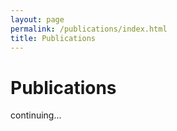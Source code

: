 ```yaml
---
layout: page
permalink: /publications/index.html
title: Publications
---
```


# Publications

continuing...

[//]: # (## Undergrad Thesis)

[//]: # ()
[//]: # (- [Industrial Inspection System based on Intelligent IoT and Bionic Quadruped Robot]&#40;https://caihanlin.com/mypaper/thesis/IP-thesis.pdf&#41;)

[//]: # (<br>**Hanlin Cai** &#40;Advisor: Zhezhuang Xu&#41;)

[//]: # (<br>Industrial Placement Thesis in Huading Tech and IACTIP Lab)

[//]: # (<br>)

[//]: # ()
[//]: # (## Journal Paper)

[//]: # ()
[//]: # (- [Deep Residual Neural Network for Efficient Traffic Sign Detection]&#40;https://caihanlin.com/mypaper/202302ICAROB.pdf&#41;)

[//]: # (<br>**Hanlin Cai**, Zheng Li, Jiaqi Hu, Wei Hong Lim, Sew Sun Tiang, Mastaneh Mokayef, Chin Hong Wong)

[//]: # (<br>28th International Conference on Artificial Life and Robotics<br>Beppu, Japan. February, 2023. [Slides]&#40;https://caihanlin.com/mypaper/slides/2023-ICAROB-Pre.pdf&#41;.)

[//]: # ()
[//]: # (- [An IoT Garbage Monitoring System for Effective Garbage Management]&#40;https://caihanlin.com/mypaper/202208cenim.pdf&#41;)

[//]: # (<br>**Hanlin Cai**, Jiaqi Hu, Zheng Li, Wei Hong Lim, Mastaneh Mokayef, Chin Hong Wong<br>4th International Conference on Computer Engineering, Network and Intelligent Multimedia)

[//]: # (<br>Surabaya, Indonesia. November, 2022.)

[//]: # (-<br>)

[//]: # ()
[//]: # (---)

[//]: # ()
[//]: # (## other)

[//]: # ()
[//]: # (- [Reshape the Crowning Glory of Maasai Mara]&#40;https://caihanlin.com/mypaper/modeling/202302COMAP.pdf&#41;)

[//]: # (<br>**Hanlin Cai**, Yufei Wu, Wenxuan Luo, Zhezhuang Xu<br>Mathematical Contest In Modeling &#40;COMAP 2023&#41;)

[//]: # (<br>**Finalist Award** &#40;Top 1% of all 20858 paper&#41;.)

[//]: # (<br>)



